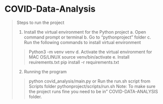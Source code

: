 # COVID-Data-Analysis

> Steps to run the project 
> 1. Install the virtual environment for the Python project
>a. Open command prompt or terminal
>b. Go to “pythonproject” folder
>c. Run the following commands to install virtual environment
>> Python3 -m venv venv
>d. Activate the virtual environment for MAC OS/LINUX
>> source venv/bin/activate
>e. Install reuirements.txt
>> pip install -r requirements.txt
> 2. Running the program
>> python covid_analysis/main.py
>> or
> Run the run.sh script from Scripts folder
>> pythonproject/scripts/run.sh
> Note: To make sure the project runs fine you need to be in” COVID-DATA-ANALYSIS folder.
